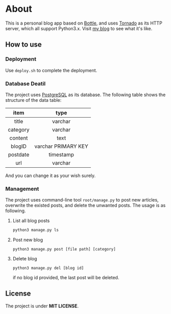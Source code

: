 # About

This is a personal blog app based on [Bottle](http://bottlepy.org/), and uses [Tornado](http://www.tornadoweb.org/en/stable/) as its HTTP server, which all support Python3.x. Visit [my blog](http://www.rim99.com) to see what it's like.

## How to use

### Deployment

Use `deploy.sh` to complete the deployment. 

### Database Deatil

The project uses [PostgreSQL](www.postgresql.org) as its database. The following table shows the structure of the data table:
 
item     | type
:-:      | :-:
title    | varchar
category | varchar
content  | text
blogID   | varchar PRIMARY KEY
postdate | timestamp
url      | varchar

And you can change it as your wish surely.

### Management

The project uses command-line tool `root/manage.py` to post new articles, overwrite the existed posts, and delete the unwanted posts. The usage is as following.

1. List all blog posts 

    ```python
    python3 manage.py ls
    ```

2. Post new blog 

    ```python3
    python3 manage.py post [file path] [category]
    ```

3. Delete blog

    ```
    python3 manage.py del [blog id]
    ```
    if no blog id provided, the last post will be deleted.

## License

The project is under **MIT LICENSE**.
